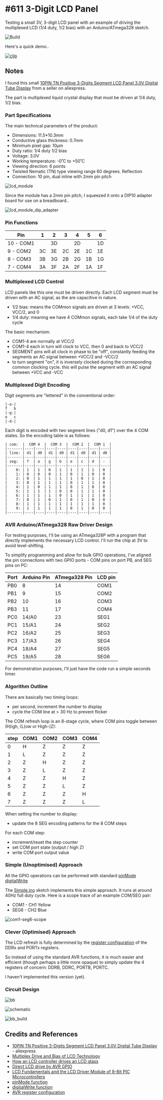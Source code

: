# #611 3-Digit LCD Panel

Testing a small 3V, 3-digit LCD panel with an example of driving the multiplexed LCD (1/4 duty, 1/2 bias) with an Arduino/ATmega328 sketch.

![Build](./assets/Lcd3Digit_build.jpg?raw=true)

Here's a quick demo..

[![clip](https://img.youtube.com/vi/LoUrjqXW7G4/0.jpg)](https://www.youtube.com/watch?v=LoUrjqXW7G4)

## Notes

I found this small
[10PIN TN Positive 3-Digits Segment LCD Panel 3.0V Digital Tube Display](https://www.aliexpress.com/item/1005003745628043.html)
from a seller on aliexpress.

The part is multiplexed liquid crystal display that must be driven at 1/4 duty, 1/2 bias.

### Part Specifications

The main technical parameters of the product:

* Dimensions: 11.5*10.3mm
* Conductive glass thickness: 0.7mm
* Minimum pixel gap: 10µm
* Duty ratio: 1/4 duty 1/2 bias
* Voltage: 3.0V
* Working temperature: -0˚C to +50˚C
* Viewing direction: 6 points
* Twisted Nematic (TN) type viewing range 60 degrees. Reflection
* Connection: 10 pin, dual inline with 2mm pin pitch

![lcd_module](./assets/lcd_module.jpg?raw=true)

Since the module has a 2mm pin pitch, I squeezed it onto a DIP10 adapter board for use on a breadboard..

![lcd_module_dip_adapter](./assets/lcd_module_dip_adapter.jpg?raw=true)

### Pin Functions

| Pin       | 1  | 2  | 3  | 4  | 5  | 6  |
|-----------|----|----|----|----|----|----|
| 10 - COM1 |    | 3D |    | 2D |    | 1D |
|  9 - COM2 | 3C | 3E | 2C | 2E | 1C | 1E |
|  8 - COM3 | 3B | 3G | 2B | 2G | 1B | 1G |
|  7 - COM4 | 3A | 3F | 2A | 2F | 1A | 1F |

### Multiplexed LCD Control

LCD panels like this one must be driven directly. Each LCD segment must be driven with an AC signal,
as the are capacitive in nature.

* 1/2 bias: means the COMmon signals are driven at 3 levels: +VCC, VCC/2, and 0
* 1/4 duty: meaning we have 4 COMmon signals, each take 1/4 of the duty cycle

The basic mechanism:

* COM1-4 are normally at VCC/2
* COM1-4 each in turn will clock to VCC, then 0 and back to VCC/2
* SEGMENT pins will all clock in phase to be "off", constantly feeding the segments an AC signal between +VCC/2 and -VCC/2
* to turn segment "on", it is inversely clocked during the corresponding common clocking cycle. this will pulse the segment with an AC signal between +VCC and -VCC

### Multiplexed Digit Encoding

Digit segments are "lettered" in the conventional order:

    |-a-|
    f   b
    |-g-|
    e   c
    |-d-|

Each digit is encoded with two segment lines ("d0, d1") over the 4 COM states.
So the encoding table is as follows:

    | com:  |  COM 4  |  COM 3  |  COM 2  |  COM 1  |
    |-------|----|----|----|----|----|----|----|----|
    | line: | d1 | d0 | d1 | d0 | d1 | d0 | d1 | d0 |
    |-------|----|----|----|----|----|----|----|----|
    | seg:  | f  | a  | g  | b  | e  | c  | d  | -  |
    |-------|----|----|----|----|----|----|----|----|
    |    0: | 1  | 1  | 0  | 1  | 1  | 1  | 1  | 0  |
    |    1: | 0  | 0  | 0  | 1  | 0  | 1  | 0  | 0  |
    |    2: | 0  | 1  | 1  | 1  | 1  | 0  | 1  | 0  |
    |    3: | 0  | 1  | 1  | 1  | 0  | 1  | 1  | 0  |
    |    4: | 1  | 0  | 1  | 1  | 0  | 1  | 0  | 0  |
    |    5: | 1  | 1  | 1  | 0  | 0  | 1  | 1  | 0  |
    |    6: | 1  | 1  | 1  | 0  | 1  | 1  | 1  | 0  |
    |    7: | 0  | 1  | 0  | 1  | 0  | 1  | 0  | 0  |
    |    8: | 1  | 1  | 1  | 1  | 1  | 1  | 1  | 0  |
    |    9: | 1  | 1  | 1  | 1  | 0  | 1  | 0  | 0  |
    |-------|----|----|----|----|----|----|----|----|

### AVR Arduino/ATmega328 Raw Driver Design

For testing purposes, I'll be using an ATmega328P with a program that directly implements the necessary LCD control.
I'll run the chip at 3V to avoid level-shifting.

To simplify programming and allow for bulk GPIO operations, I've aligned the pin connections with two GPIO ports -
COM pins on port PB, and SEG pins on PC:

| Port | Arduino Pin | ATmega328 Pin | LCD pin |
|------|-------------|---------------|---------|
| PB0  | 8           | 14            | COM1    |
| PB1  | 9           | 15            | COM2    |
| PB2  | 10          | 16            | COM3    |
| PB3  | 11          | 17            | COM4    |
| PC0  | 14/A0       | 23            | SEG1    |
| PC1  | 15/A1       | 24            | SEG2    |
| PC2  | 16/A2       | 25            | SEG3    |
| PC3  | 17/A3       | 26            | SEG4    |
| PC4  | 18/A4       | 27            | SEG5    |
| PC5  | 19/A5       | 28            | SEG6    |

For demonstration purposes, I'll just have the code run a simple seconds timer.

### Algorithm Outline

There are basically two timing loops:

* per second, increment the number to display
* cycle the COM line at > 30 Hz to prevent flicker

The COM refresh loop is an 8-stage cycle, where COM pins toggle between (H)igh, (L)ow or High-(Z):

| step | COM1 | COM2 | COM3 | COM4 |
|------|------|------|------|------|
|    0 |  H   |  Z   |  Z   |  Z   |
|    1 |  L   |  Z   |  Z   |  Z   |
|    2 |  Z   |  H   |  Z   |  Z   |
|    3 |  Z   |  L   |  Z   |  Z   |
|    4 |  Z   |  Z   |  H   |  Z   |
|    5 |  Z   |  Z   |  L   |  Z   |
|    6 |  Z   |  Z   |  Z   |  H   |
|    7 |  Z   |  Z   |  Z   |  L   |

When setting the number to display:

* update the 8 SEG encoding patterns for the 8 COM steps

For each COM step:

* increment/reset the step counter
* set COM port state (output / high Z)
* write COM port output value

### Simple (Unoptimised) Approach

All the GPIO operations can be performed with standard
[pinMode](https://www.arduino.cc/reference/en/language/functions/digital-io/pinmode/)
[digitalWrite](https://www.arduino.cc/reference/en/language/functions/digital-io/digitalwrite/)

The [Simple.ino](./Simple/Simple.ino) sketch implements this simple approach.
It runs at around 40Hz full duty cycle. Here is a scope trace of an example COM/SEG pair:

* COM1 - CH1 Yellow
* SEG6 - CH2 Blue

![com1-seg6-scope](./assets/com1-seg6-scope.gif?raw=true)

### Clever (Optimised) Approach

The LCD refresh is fully determined by the
[register configuration](https://exploreembedded.com/wiki/AVR_I/O_Register_Configuration)
of the DDRx and PORTx registers.

So instead of using the standard AVR functions, it is much easier and efficient (though perhaps a little more opaque)
to simply update the 4 registers of concern: DDRB, DDRC, PORTB, PORTC.

I haven't implemented this version (yet).

### Circuit Design

![bb](./assets/Lcd3Digit_bb.jpg?raw=true)

![schematic](./assets/Lcd3Digit_schematic.jpg?raw=true)

![bb_build](./assets/Lcd3Digit_bb_build.jpg?raw=true)

## Credits and References

* [10PIN TN Positive 3-Digits Segment LCD Panel 3.0V Digital Tube Display](https://www.aliexpress.com/item/1005003745628043.html) - aliexpress
* [Multiplex Drive and Bias of LCD Technology](https://www.pacificdisplay.com/lcd_multiplex_drive.htm)
* [How an LCD controller drives an LCD glass](https://www.edn.com/how-an-lcd-controller-drives-an-lcd-glass/)
* [Direct LCD drive by AVR GPIO](http://awawa.hariko.com/avr_lcd_drive_en.html)
* [LCD Fundamentals and the LCD Driver Module of 8-Bit PIC Microcontrollers](https://ww1.microchip.com/downloads/en/Appnotes/AN658-LCD-Fundamentals-and-the-LCD-Driver-Module-of-8-Bit-PIC-MCUs-00000658C.pdf)
* [pinMode function](https://www.arduino.cc/reference/en/language/functions/digital-io/pinmode/)
* [digitalWrite function](https://www.arduino.cc/reference/en/language/functions/digital-io/digitalwrite/)
* [AVR register configuration](https://exploreembedded.com/wiki/AVR_I/O_Register_Configuration)
